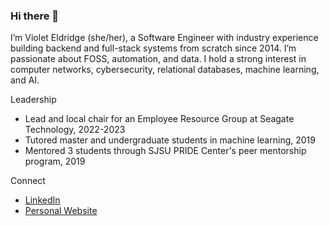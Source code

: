 ### Hi there 👋

I’m Violet Eldridge (she/her), a Software Engineer with industry experience building backend and full-stack systems from scratch since 2014. I’m passionate about FOSS, automation, and data. I hold a strong interest in computer networks, cybersecurity, relational databases, machine learning, and AI.

Leadership
* Lead and local chair for an Employee Resource Group at Seagate Technology, 2022-2023
* Tutored master and undergraduate students in machine learning, 2019
* Mentored 3 students through SJSU PRIDE Center's peer mentorship program, 2019

Connect
* [LinkedIn](https://www.linkedin.com/in/violet-eldridge/)
* [Personal Website](https://violeteldridge.com)

<!--
**violet4/violet4** is a ✨ _special_ ✨ repository because its `README.md` (this file) appears on your GitHub profile.

Here are some ideas to get you started:

- 🔭 I’m currently working on ...
- 🌱 I’m currently learning ...
- 👯 I’m looking to collaborate on ...
- 🤔 I’m looking for help with ...
- 💬 Ask me about ...
- 📫 How to reach me: ...
- 😄 Pronouns: ...
- ⚡ Fun fact: ...
-->
